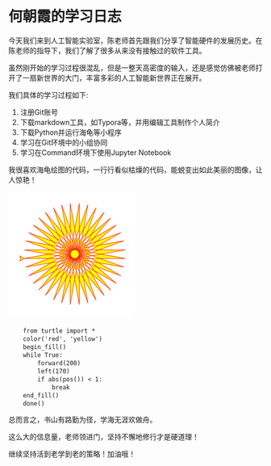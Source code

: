 # 何朝霞的学习日志

今天我们来到人工智能实验室，陈老师首先跟我们分享了智能硬件的发展历史。在陈老师的指导下，我们了解了很多从来没有接触过的软件工具。

虽然刚开始的学习过程很混乱，但是一整天高密度的输入，还是感觉仿佛被老师打开了一扇新世界的大门，丰富多彩的人工智能新世界正在展开。

我们具体的学习过程如下:

<ol>
<li>注册Git账号</li>
<li>下载markdown工具，如Typora等，并用编辑工具制作个人简介</li>
<li>下载Python并运行海龟等小程序</li>
<li>学习在Git环境中的小组协同</li>
<li>学习在Command环境下使用Jupyter Notebook</li>
</ol>

我很喜欢海龟绘图的代码，一行行看似枯燥的代码，能蜕变出如此美丽的图像，让人惊艳！

![turtle](turtle-star.png)

```
    from turtle import *
    color('red', 'yellow')
    begin_fill()
    while True:
        forward(200)
        left(170)
        if abs(pos()) < 1:
            break
    end_fill()
    done()
```

总而言之，书山有路勤为径，学海无涯欢做舟。

这么大的信息量，老师领进门，坚持不懈地修行才是硬道理！

继续坚持活到老学到老的策略！加油哦！
